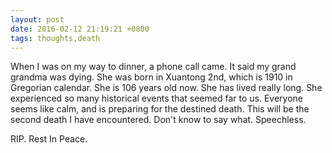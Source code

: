 ```yaml
---
layout: post
date: 2016-02-12 21:19:21 +0800
tags: thoughts,death
---
```


When I was on my way to dinner, a phone call came. It said my grand grandma was dying. She was born in Xuantong 2nd, which is 1910 in Gregorian calendar. She is 106 years old now. She has lived really long. She experienced so many historical events that seemed far to us. Everyone seems like calm, and is preparing for the destined death. This will be the second death I have encountered. Don't know to say what. Speechless.

RIP. Rest In Peace.
